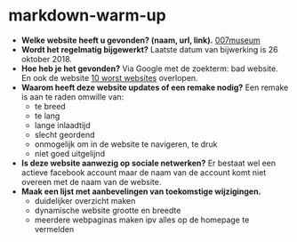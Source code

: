 # markdown-warm-up

* __Welke website heeft u gevonden? (naam, url, link).__
[007museum](www.007museum.com)
* __Wordt het regelmatig bijgewerkt?__
Laatste datum van bijwerking is 26 oktober 2018.
* __Hoe heb je het gevonden?__
Via Google met de zoekterm: bad website. En ook de website [10 worst websites](https://edit.co.uk/blog/top-10-worst-websites/) overlopen.
* __Waarom heeft deze website updates of een remake nodig?__
Een remake is aan te raden omwille van:
  * te breed
  * te lang
  * lange inlaadtijd
  * slecht geordend
  * onmogelijk om in de website te navigeren, te druk
  * niet goed uitgelijnd
* __Is deze website aanwezig op sociale netwerken?__
Er bestaat wel een actieve facebook account maar de naam van de account komt niet overeen met de naam van de website.
* __Maak een lijst met aanbevelingen van toekomstige wijzigingen.__
  * duidelijker overzicht maken
  * dynamische website grootte en breedte
  * meerdere webpaginas maken ipv alles op de homepage te vermelden
